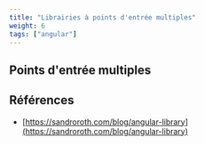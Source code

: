 ```yaml
---
title: "Librairies à points d'entrée multiples"
weight: 6
tags: ["angular"]
---
```


## Points d'entrée multiples

## Références

- [https://sandroroth.com/blog/angular-library](https://sandroroth.com/blog/angular-library)
